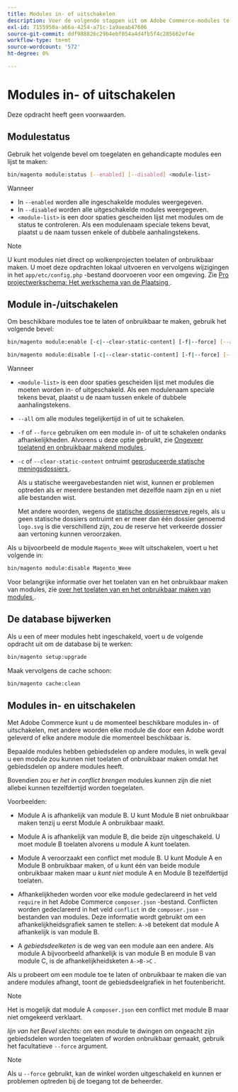 ```yaml
---
title: Modules in- of uitschakelen
description: Voer de volgende stappen uit om Adobe Commerce-modules te beheren.
exl-id: 7155950a-a66a-4254-a71c-1a9aeab47606
source-git-commit: ddf988826c29b4ebf054a4d4fb5f4c285662ef4e
workflow-type: tm+mt
source-wordcount: '572'
ht-degree: 0%

---
```


# Modules in- of uitschakelen

Deze opdracht heeft geen voorwaarden.

## Modulestatus

Gebruik het volgende bevel om toegelaten en gehandicapte modules een lijst te maken:

```bash
bin/magento module:status [--enabled] [--disabled] <module-list>
```

Wanneer

* In `--enabled` worden alle ingeschakelde modules weergegeven.
* In `--disabled` worden alle uitgeschakelde modules weergegeven.
* `<module-list>` is een door spaties gescheiden lijst met modules om de status te controleren. Als een modulenaam speciale tekens bevat, plaatst u de naam tussen enkele of dubbele aanhalingstekens.

>[!NOTE]
>
>U kunt modules niet direct op wolkenprojecten toelaten of onbruikbaar maken. U moet deze opdrachten lokaal uitvoeren en vervolgens wijzigingen in het `app/etc/config.php` -bestand doorvoeren voor een omgeving. Zie [ Pro projectwerkschema: Het werkschema van de Plaatsing ](https://experienceleague.adobe.com/docs/commerce-cloud-service/user-guide/architecture/pro-develop-deploy-workflow.html#deployment-workflow).

## Module in-/uitschakelen

Om beschikbare modules toe te laten of onbruikbaar te maken, gebruik het volgende bevel:

```bash
bin/magento module:enable [-c|--clear-static-content] [-f|--force] [--all] <module-list>
```

```bash
bin/magento module:disable [-c|--clear-static-content] [-f|--force] [--all] <module-list>
```

Wanneer

* `<module-list>` is een door spaties gescheiden lijst met modules die moeten worden in- of uitgeschakeld. Als een modulenaam speciale tekens bevat, plaatst u de naam tussen enkele of dubbele aanhalingstekens.
* `--all` om alle modules tegelijkertijd in of uit te schakelen.
* `-f` of `--force` gebruiken om een module in- of uit te schakelen ondanks afhankelijkheden. Alvorens u deze optie gebruikt, zie [ Ongeveer toelatend en onbruikbaar makend modules ](#about-enabling-and-disabling-modules).
* `-c` of `--clear-static-content` ontruimt [ geproduceerde statische meningsdossiers ](../../configuration/cli/static-view-file-deployment.md).

  Als u statische weergavebestanden niet wist, kunnen er problemen optreden als er meerdere bestanden met dezelfde naam zijn en u niet alle bestanden wist.

  Met andere woorden, wegens de [ statische dossierreserve ](../../configuration/cli/static-view-file-deployment.md) regels, als u geen statische dossiers ontruimt en er meer dan één dossier genoemd `logo.svg` is die verschillend zijn, zou de reserve het verkeerde dossier aan vertoning kunnen veroorzaken.

Als u bijvoorbeeld de module `Magento_Weee` wilt uitschakelen, voert u het volgende in:

```bash
bin/magento module:disable Magento_Weee
```

Voor belangrijke informatie over het toelaten van en het onbruikbaar maken van modules, zie [ over het toelaten van en het onbruikbaar maken van modules ](#about-enabling-and-disabling-modules).

## De database bijwerken

Als u een of meer modules hebt ingeschakeld, voert u de volgende opdracht uit om de database bij te werken:

```bash
bin/magento setup:upgrade
```

Maak vervolgens de cache schoon:

```bash
bin/magento cache:clean
```

## Modules in- en uitschakelen

Met Adobe Commerce kunt u de momenteel beschikbare modules in- of uitschakelen, met andere woorden elke module die door een Adobe wordt geleverd of elke andere module die momenteel beschikbaar is.

Bepaalde modules hebben gebiedsdelen op andere modules, in welk geval u een module zou kunnen niet toelaten of onbruikbaar maken omdat het gebiedsdelen op andere modules heeft.

Bovendien zou er *het in conflict brengen* modules kunnen zijn die niet allebei kunnen tezelfdertijd worden toegelaten.

Voorbeelden:

* Module A is afhankelijk van module B. U kunt Module B niet onbruikbaar maken tenzij u eerst Module A onbruikbaar maakt.

* Module A is afhankelijk van module B, die beide zijn uitgeschakeld. U moet module B toelaten alvorens u module A kunt toelaten.

* Module A veroorzaakt een conflict met module B. U kunt Module A en Module B onbruikbaar maken, of u kunt één van beide module onbruikbaar maken maar u *kunt niet* module A en Module B tezelfdertijd toelaten.

* Afhankelijkheden worden voor elke module gedeclareerd in het veld `require` in het Adobe Commerce `composer.json` -bestand. Conflicten worden gedeclareerd in het veld `conflict` in de `composer.json` -bestanden van modules. Deze informatie wordt gebruikt om een afhankelijkheidsgrafiek samen te stellen: `A->B` betekent dat module A afhankelijk is van module B.

* A *gebiedsdeelketen* is de weg van een module aan een andere. Als module A bijvoorbeeld afhankelijk is van module B en module B van module C, is de afhankelijkheidsketen `A->B->C` .

Als u probeert om een module toe te laten of onbruikbaar te maken die van andere modules afhangt, toont de gebiedsdeelgrafiek in het foutenbericht.

>[!NOTE]
>
>Het is mogelijk dat module A `composer.json` een conflict met module B maar niet omgekeerd verklaart.

*lijn van het Bevel slechts:* om een module te dwingen om ongeacht zijn gebiedsdelen worden toegelaten of worden onbruikbaar gemaakt, gebruik het facultatieve `--force` argument.

>[!NOTE]
>
>Als u `--force` gebruikt, kan de winkel worden uitgeschakeld en kunnen er problemen optreden bij de toegang tot de beheerder.
